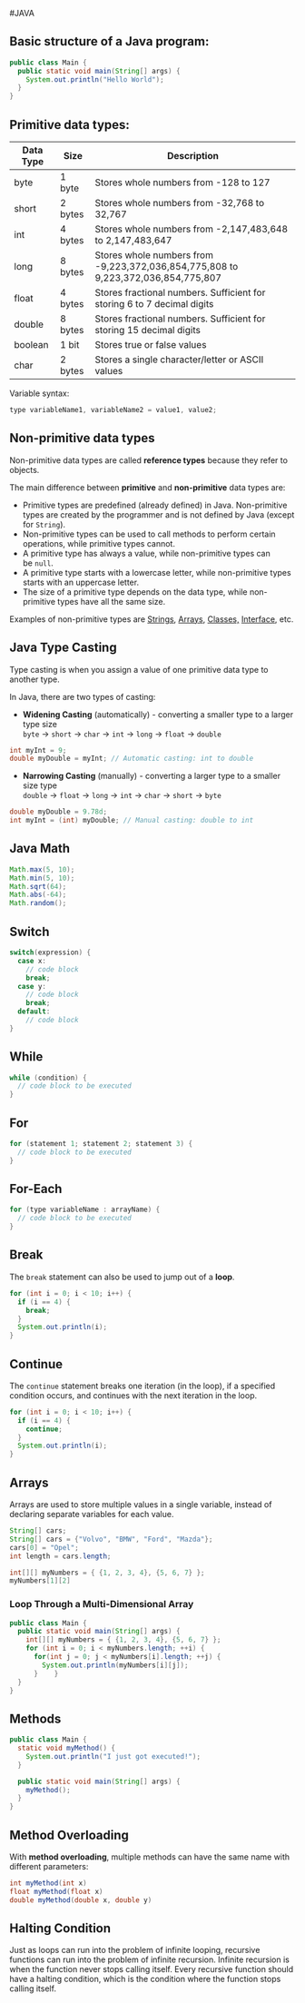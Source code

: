 #JAVA

## Basic structure of a Java program:
```java
public class Main {
  public static void main(String[] args) {
    System.out.println("Hello World");
  }
}
```


## Primitive data types:

| Data Type | Size    | Description                                                                       |
| --------- | ------- | --------------------------------------------------------------------------------- |
| byte      | 1 byte  | Stores whole numbers from -128 to 127                                             |
| short     | 2 bytes | Stores whole numbers from -32,768 to 32,767                                       |
| int       | 4 bytes | Stores whole numbers from -2,147,483,648 to 2,147,483,647                         |
| long      | 8 bytes | Stores whole numbers from -9,223,372,036,854,775,808 to 9,223,372,036,854,775,807 |
| float     | 4 bytes | Stores fractional numbers. Sufficient for storing 6 to 7 decimal digits           |
| double    | 8 bytes | Stores fractional numbers. Sufficient for storing 15 decimal digits               |
| boolean   | 1 bit   | Stores true or false values                                                       |
| char      | 2 bytes | Stores a single character/letter or ASCII values                                  |

Variable syntax:
```java
type variableName1, variableName2 = value1, value2;
```


## Non-primitive data types

Non-primitive data types are called **reference types** because they refer to objects.

The main difference between **primitive** and **non-primitive** data types are:

-   Primitive types are predefined (already defined) in Java. Non-primitive types are created by the programmer and is not defined by Java (except for `String`).
-   Non-primitive types can be used to call methods to perform certain operations, while primitive types cannot.
-   A primitive type has always a value, while non-primitive types can be `null`.
-   A primitive type starts with a lowercase letter, while non-primitive types starts with an uppercase letter.
-   The size of a primitive type depends on the data type, while non-primitive types have all the same size.

Examples of non-primitive types are [Strings](https://www.w3schools.com/java/java_strings.asp), [Arrays](https://www.w3schools.com/java/java_arrays.asp), [Classes,](https://www.w3schools.com/java/java_classes.asp) [Interface](https://www.w3schools.com/java/java_interface.asp), etc. 

## Java Type Casting

Type casting is when you assign a value of one primitive data type to another type.

In Java, there are two types of casting:

-   **Widening Casting** (automatically) - converting a smaller type to a larger type size  
    `byte` -> `short` -> `char` -> `int` -> `long` -> `float` -> `double`  

```java
int myInt = 9;
double myDouble = myInt; // Automatic casting: int to double
```

- **Narrowing Casting** (manually) - converting a larger type to a smaller size type  
    `double` -> `float` -> `long` -> `int` -> `char` -> `short` -> `byte`

```java
double myDouble = 9.78d;
int myInt = (int) myDouble; // Manual casting: double to int
```

## Java Math

```java
Math.max(5, 10);
Math.min(5, 10);
Math.sqrt(64);
Math.abs(-64);
Math.random();
```

## Switch 
```java
switch(expression) {
  case x:
    // code block
    break;
  case y:
    // code block
    break;
  default:
    // code block
}
```

## While

```java
while (condition) {
  // code block to be executed
}
```

## For

```java
for (statement 1; statement 2; statement 3) {
  // code block to be executed
}
```

## For-Each

```java
for (type variableName : arrayName) {
  // code block to be executed
}
```

## Break

The `break` statement can also be used to jump out of a **loop**.

```java
for (int i = 0; i < 10; i++) {
  if (i == 4) {
    break;
  }
  System.out.println(i);
}
```

## Continue

The `continue` statement breaks one iteration (in the loop), if a specified condition occurs, and continues with the next iteration in the loop.

```java
for (int i = 0; i < 10; i++) {
  if (i == 4) {
    continue;
  }
  System.out.println(i);
}
```

## Arrays

Arrays are used to store multiple values in a single variable, instead of declaring separate variables for each value.

```java
String[] cars;
String[] cars = {"Volvo", "BMW", "Ford", "Mazda"};
cars[0] = "Opel";
int length = cars.length;

int[][] myNumbers = { {1, 2, 3, 4}, {5, 6, 7} };
myNumbers[1][2]
```

### Loop Through a Multi-Dimensional Array

```java
public class Main {
  public static void main(String[] args) {
    int[][] myNumbers = { {1, 2, 3, 4}, {5, 6, 7} };
    for (int i = 0; i < myNumbers.length; ++i) {
      for(int j = 0; j < myNumbers[i].length; ++j) {
        System.out.println(myNumbers[i][j]);
      }    }
  }
}
```

## Methods

```java
public class Main {
  static void myMethod() {
    System.out.println("I just got executed!");
  }

  public static void main(String[] args) {
    myMethod();
  }
}
```

## Method Overloading

With **method overloading**, multiple methods can have the same name with different parameters:

```java
int myMethod(int x)
float myMethod(float x)
double myMethod(double x, double y)
```

## Halting Condition

Just as loops can run into the problem of infinite looping, recursive functions can run into the problem of infinite recursion. Infinite recursion is when the function never stops calling itself. Every recursive function should have a halting condition, which is the condition where the function stops calling itself.